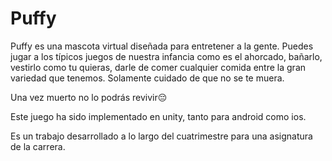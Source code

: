 # Puffy

Puffy es una mascota virtual diseñada para entretener a la gente. Puedes jugar a los típicos juegos de nuestra infancia como es el ahorcado, bañarlo, vestirlo como tu quieras, darle de comer cualquier comida entre la gran variedad que tenemos. Solamente cuidado de que no se te muera.

Una vez muerto no lo podrás revivir😔

Este juego ha sido implementado en unity, tanto para android como ios. 


Es un trabajo desarrollado a lo largo del cuatrimestre para una asignatura de la carrera. 
